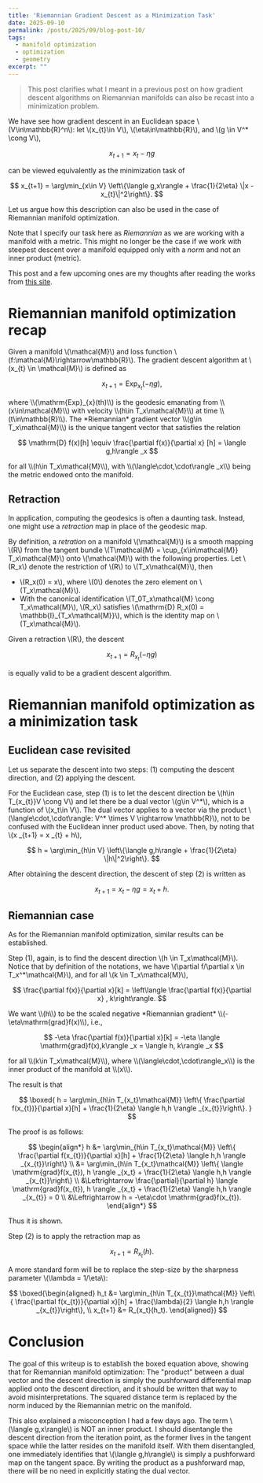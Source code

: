 ```yaml
---
title: 'Riemannian Gradient Descent as a Minimization Task'
date: 2025-09-10
permalink: /posts/2025/09/blog-post-10/
tags:
  - manifold optimization
  - optimization
  - geometry
excerpt: ""
---
```


> This post clarifies what I meant in a previous post on how gradient descent algorithms on Riemannian manifolds can also be recast into a minimization problem.

We have see how gradient descent in an Euclidean space \\(V\in\mathbb{R}^n\\): let \\(x_{t}\in V\\), \\(\eta\in\mathbb{R}\\), and \\(g \in V^\* \cong V\\),
<p>

$$
x_{t+1} = x_{t} - \eta g
$$
</p>
can be viewed equivalently as the minimization task of
<p>

$$
x_{t+1} = \arg\min_{x\in V} \left\{\langle g,x\rangle + \frac{1}{2\eta} \|x - x_{t}\|^2\right\}.
$$
</p>

Let us argue how this description can also be used in the case of Riemannian manifold optimization.

Note that I specify our task here as *Riemannian* as we are working with a manifold with a metric. This might no longer be the case if we work with steepest descent over a manifold equipped only with a *norm* and not an inner product (metric).

This post and a few upcoming ones are my thoughts after reading the works from [this site](https://docs.modula.systems/algorithms/manifold/).


# Riemannian manifold optimization recap
Given a manifold \\(\mathcal{M}\\) and loss function \\(f:\mathcal{M}\rightarrow\mathbb{R}\\). The gradient descent algorithm at \\(x_{t} \in \mathcal{M}\\) is defined as
<p>

$$
x_{t+1} = \mathrm{Exp}_{x_t}(-\eta g),
$$
</p>
where \\(\mathrm{Exp}_{x}(th)\\) is the geodesic emanating from \\(x\in\mathcal{M}\\) with velocity \\(h\in T_x\mathcal{M}\\) at time \\(t\in\mathbb{R}\\). The *Riemannian* gradient vector \\(g\in T_x\mathcal{M}\\) is the unique tangent vector that satisfies the relation
<p>

$$
\mathrm{D} f(x)[h] \equiv \frac{\partial f(x)}{\partial x} [h] = \langle g,h\rangle _x
$$
</p>
for all \\(h\in T_x\mathcal{M}\\), with \\(\langle\cdot,\cdot\rangle _x\\) being the metric endowed onto the manifold.

## Retraction
In application, computing the geodesics is often a daunting task. Instead, one might use a *retraction* map in place of the geodesic map.

By definition, a *retration* on a manifold \\(\mathcal{M}\\) is a smooth mapping \\(R\\) from the tangent bundle \\(T\mathcal{M} = \cup_{x\in\mathcal{M}} T_x\mathcal{M}\\) onto \\(\mathcal{M}\\) with the following properties. Let \\(R_x\\) denote the restriction of \\(R\\) to \\(T_x\mathcal{M}\\), then
- \\(R_x(0) = x\\), where \\(0\\) denotes the zero element on \\(T_x\mathcal{M}\\).
- With the canonical identification \\(T_0T_x\mathcal{M} \cong T_x\mathcal{M}\\), \\(R_x\\) satisfies \\(\mathrm{D} R_x(0) = \mathbb{I}_{T_x\mathcal{M}}\\), which is the identity map on \\(T_x\mathcal{M}\\).

Given a retraction \\(R\\), the descent
<p>

$$
x_{t+1} = R_{x_{t}}(-\eta g)
$$
</p>
is equally valid to be a gradient descent algorithm.

# Riemannian manifold optimization as a minimization task
## Euclidean case revisited
Let us separate the descent into two steps: (1) computing the descent direction, and (2) applying the descent.

For the Euclidean case, step (1) is to let the descent direction be \\(h\in T_{x_{t}}V \cong V\\) and let there be a dual vector \\(g\in V^\*\\), which is a function of \\(x_t\in V\\). The dual vector applies to a vector via the product \\(\langle\cdot,\cdot\rangle: V^\* \times V \rightarrow \mathbb{R}\\), not to be confused with the Euclidean inner product used above. Then, by noting that \\(x _{t+1} = x _{t} + h\\),
<p>

$$
h = \arg\min_{h\in V} \left\{\langle g,h\rangle + \frac{1}{2\eta} \|h\|^2\right\}.
$$
</p>
After obtaining the descent direction, the descent of step (2) is written as
<p>

$$
x_{t+1} = x_{t} - \eta g = x_{t} + h.
$$
</p>

## Riemannian case
As for the Riemannian manifold optimization, similar results can be established.

Step (1), again, is to find the descent direction \\(h \in T_x\mathcal{M}\\). Notice that by definition of the notations, we have \\(\partial f/\partial x \in T_x^\*\mathcal{M}\\), and for all \\(k \in T_x\mathcal{M}\\),
<p>

$$
\frac{\partial f(x)}{\partial x}[k] = \left\langle \frac{\partial f(x)}{\partial x} , k\right\rangle.
$$
</p>
We want \\(h\\) to be the scaled negative *Riemannian gradient* \\(-\eta\mathrm{grad}f(x)\\), i.e.,
<p>

$$
-\eta \frac{\partial f(x)}{\partial x}[k] = -\eta \langle \mathrm{grad}f(x),k\rangle _x = \langle h, k\rangle _x
$$
</p>
for all \\(k\in T_x\mathcal{M}\\), where \\(\langle\cdot,\cdot\rangle_x\\) is the inner product of the manifold at \\(x\\).

The result is that
<p>

$$
\boxed{
    h = \arg\min_{h\in T_{x_t}\mathcal{M}} \left\{ \frac{\partial f(x_{t})}{\partial x}[h] + \frac{1}{2\eta} \langle h,h \rangle _{x_{t}}\right\}.
}
$$
</p>
The proof is as follows:
<p>

$$
\begin{align*}
    h &= \arg\min_{h\in T_{x_t}\mathcal{M}} \left\{ \frac{\partial f(x_{t})}{\partial x}[h] + \frac{1}{2\eta} \langle h,h \rangle _{x_{t}}\right\} \\
    &= \arg\min_{h\in T_{x_t}\mathcal{M}} \left\{ \langle \mathrm{grad}f(x_{t}), h \rangle _{x_t} + \frac{1}{2\eta} \langle h,h \rangle _{x_{t}}\right\} \\
    &\Leftrightarrow \frac{\partial}{\partial h} \langle \mathrm{grad}f(x_{t}), h \rangle _{x_t} + \frac{1}{2\eta} \langle h,h \rangle _{x_{t}} = 0 \\
    &\Leftrightarrow h = -\eta\cdot \mathrm{grad}f(x_{t}).
\end{align*}
$$
</p>
Thus it is shown.

Step (2) is to apply the retraction map as
<p>

$$
    x_{t+1} = R_{x_t}(h).
$$
</p>

A more standard form will be to replace the step-size by the sharpness parameter \\(\lambda = 1/\eta\\):
<p>

$$
\boxed{\begin{aligned}
    h_t &= \arg\min_{h\in T_{x_{t}}\mathcal{M}} \left\{ \frac{\partial f(x_{t})}{\partial x}[h] + \frac{\lambda}{2} \langle h,h \rangle _{x_{t}}\right\}, \\
    x_{t+1} &= R_{x_t}(h_t).
\end{aligned}}
$$
</p>

# Conclusion
The goal of this writeup is to establish the boxed equation above, showing that for Riemannian manifold optimization: The "product" between a dual vector and the descent direction is simply the pushforward differential map applied onto the descent direction, and it should be written that way to avoid misinterpretations. The squared distance term is replaced by the norm induced by the Riemannian metric on the manifold.

This also explained a misconception I had a few days ago. The term \\(\langle g,x\rangle\\) is NOT an inner product. I should disentangle the descent direction from the iteration point, as the former lives in the tangent space while the latter resides on the manifold itself. With them disentangled, one immediately identifies that \\(\langle g,h\rangle\\) is simply a pushforward map on the tangent space. By writing the product as a pushforward map, there will be no need in explicitly stating the dual vector.